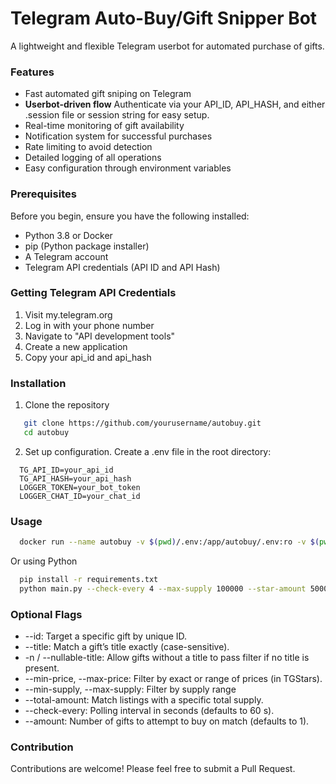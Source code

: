 # Telegram Auto-Buy/Gift Snipper Bot
A lightweight and flexible Telegram userbot for automated purchase of gifts.
### Features

- Fast automated gift sniping on Telegram
- <b>Userbot-driven flow</b> Authenticate via your API_ID, API_HASH, and either .session file or session string for easy setup.
- Real-time monitoring of gift availability
- Notification system for successful purchases
- Rate limiting to avoid detection
- Detailed logging of all operations
- Easy configuration through environment variables
### Prerequisites
Before you begin, ensure you have the following installed:

- Python 3.8 or Docker
- pip (Python package installer)
- A Telegram account
- Telegram API credentials (API ID and API Hash)
### Getting Telegram API Credentials

1. Visit my.telegram.org
2. Log in with your phone number
3. Navigate to "API development tools"
4. Create a new application
5. Copy your api_id and api_hash
### Installation
1. Clone the repository
```bash
   git clone https://github.com/yourusername/autobuy.git
   cd autobuy
```
2. Set up configuration. Create a .env file in the root directory:
```
  TG_API_ID=your_api_id
  TG_API_HASH=your_api_hash
  LOGGER_TOKEN=your_bot_token
  LOGGER_CHAT_ID=your_chat_id
```
### Usage
```bash
  docker run --name autobuy -v $(pwd)/.env:/app/autobuy/.env:ro -v $(pwd)/sessions:/app/autobuy/sessions:rw -it touchmeangel/autobuy:latest python main.py --check-every 4 --max-supply 100000 --star-amount 5000
```
Or using Python
```bash
  pip install -r requirements.txt
  python main.py --check-every 4 --max-supply 100000 --star-amount 5000
```
### Optional Flags
- --id: Target a specific gift by unique ID.
- --title: Match a gift’s title exactly (case-sensitive).
- -n / --nullable-title: Allow gifts without a title to pass filter if no title is present.
- --min-price, --max-price: Filter by exact or range of prices (in TGStars).
- --min-supply, --max-supply: Filter by supply range
- --total-amount: Match listings with a specific total supply.
- --check-every: Polling interval in seconds (defaults to 60 s).
- --amount: Number of gifts to attempt to buy on match (defaults to 1).
### Contribution
Contributions are welcome! Please feel free to submit a Pull Request.